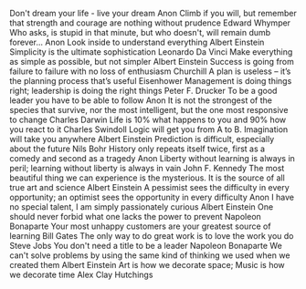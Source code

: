 Don't dream your life - live your dream	 Anon
Climb if you will, but remember that strength and courage are nothing without prudence	Edward Whymper
Who asks, is stupid in that minute, but who doesn't, will remain dumb forever...	Anon
Look inside to understand everything	Albert Einstein
Simplicity is the ultimate sophistication	Leonardo Da Vinci
Make everything as simple as possible, but not simpler	Albert Einstein
Success is going from failure to failure with no loss of enthusiasm	Churchill
A plan is useless – it’s the planning process that’s useful	Eisenhower
Management is doing things right; leadership is doing the right things	Peter F. Drucker
To be a good leader you have to be able to follow	Anon
It is not the strongest of the species that survive, nor the most intelligent, but the one most responsive to change	Charles Darwin
Life is 10% what happens to you and 90% how you react to it	Charles Swindoll
Logic will get you from A to B. Imagination will take you anywhere	Albert Einstein
Prediction is difficult, especially about the future	Nils Bohr
History only repeats itself twice, first as a comedy and second as a tragedy	Anon
Liberty without learning is always in peril; learning without liberty is always in vain	John F. Kennedy
The most beautiful thing we can experience is the mysterious. It is the source of all true art and science	Albert Einstein
A pessimist sees the difficulty in every opportunity; an optimist sees the opportunity in every difficulty	Anon
I have no special talent, I am simply passionately curious	Albert Einstein
One should never forbid what one lacks the power to prevent	Napoleon Bonaparte
Your most unhappy customers are your greatest source of learning	Bill Gates
The only way to do great work is to love the work you do	Steve Jobs
You don't need a title to be a leader	Napoleon Bonaparte
We can't solve problems by using the same kind of thinking we used when we created them	Albert Einstein
Art is how we decorate space; Music is how we decorate time  Alex Clay Hutchings
